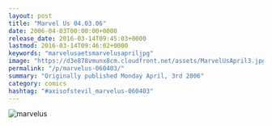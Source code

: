 ```yaml
---
layout: post
title: "Marvel Us 04.03.06"
date: 2006-04-03T00:00:00+0000
release_date: 2016-03-14T09:45:03+0000
lastmod: 2016-03-14T09:46:02+0000
keywords: "marvelusaetsmarvelusapriljpg"
image: "https://d3e878vmunx8cm.cloudfront.net/assets/MarvelUsApril3.jpg"
permalink: "/p/marvelus-060403/"
summary: "Originally published Monday April, 3rd 2006"
category: comics
hashtag: "#axisofstevil_marvelus-060403"
---
```


![marvelus](https://d3e878vmunx8cm.cloudfront.net/assets/MarvelUsApril3.jpg)

